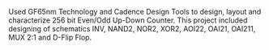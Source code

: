 Used GF65nm Technology and Cadence Design Tools to design, layout and characterize 256 bit Even/Odd Up-Down Counter. This project included designing of schematics INV, NAND2, NOR2, XOR2, AOI22, OAI21, OAI211, MUX 2:1 and D-Flip Flop.
